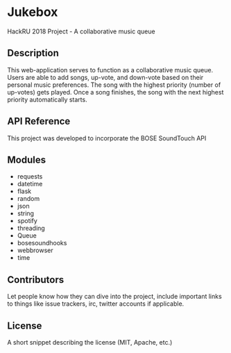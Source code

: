 # Jukebox
HackRU 2018 Project - A collaborative music queue

## Description
This web-application serves to function as a collaborative music queue. Users are able to add songs, up-vote, and down-vote based on their personal music preferences. The song with the highest priority (number of up-votes) gets played. Once a song finishes, the song with the next highest priority automatically starts. 

## API Reference

This project was developed to incorporate the BOSE SoundTouch API 

## Modules 

* requests            
* datetime 
* flask                 
* random
* json                  
* string
* spotify               
* threading
* Queue                 
* bosesoundhooks
* webbrowser            
* time 

## Contributors

Let people know how they can dive into the project, include important links to things like issue trackers, irc, twitter accounts if applicable.

## License

A short snippet describing the license (MIT, Apache, etc.)
